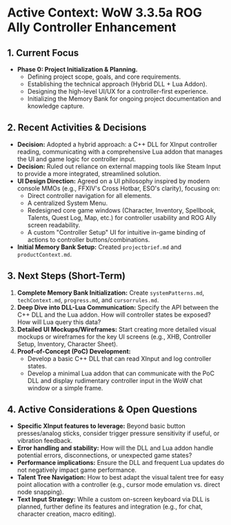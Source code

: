# Active Context: WoW 3.3.5a ROG Ally Controller Enhancement

## 1. Current Focus

*   **Phase 0: Project Initialization & Planning.**
    *   Defining project scope, goals, and core requirements.
    *   Establishing the technical approach (Hybrid DLL + Lua Addon).
    *   Designing the high-level UI/UX for a controller-first experience.
    *   Initializing the Memory Bank for ongoing project documentation and knowledge capture.

## 2. Recent Activities & Decisions

*   **Decision:** Adopted a hybrid approach: a C++ DLL for XInput controller reading, communicating with a comprehensive Lua addon that manages the UI and game logic for controller input.
*   **Decision:** Ruled out reliance on external mapping tools like Steam Input to provide a more integrated, streamlined solution.
*   **UI Design Direction:** Agreed on a UI philosophy inspired by modern console MMOs (e.g., FFXIV's Cross Hotbar, ESO's clarity), focusing on:
    *   Direct controller navigation for all elements.
    *   A centralized System Menu.
    *   Redesigned core game windows (Character, Inventory, Spellbook, Talents, Quest Log, Map, etc.) for controller usability and ROG Ally screen readability.
    *   A custom "Controller Setup" UI for intuitive in-game binding of actions to controller buttons/combinations.
*   **Initial Memory Bank Setup:** Created `projectbrief.md` and `productContext.md`.

## 3. Next Steps (Short-Term)

1.  **Complete Memory Bank Initialization:** Create `systemPatterns.md`, `techContext.md`, `progress.md`, and `cursorrules.md`.
2.  **Deep Dive into DLL-Lua Communication:** Specify the API between the C++ DLL and the Lua addon. How will controller states be exposed? How will Lua query this data?
3.  **Detailed UI Mockups/Wireframes:** Start creating more detailed visual mockups or wireframes for the key UI screens (e.g., XHB, Controller Setup, Inventory, Character Sheet).
4.  **Proof-of-Concept (PoC) Development:**
    *   Develop a basic C++ DLL that can read XInput and log controller states.
    *   Develop a minimal Lua addon that can communicate with the PoC DLL and display rudimentary controller input in the WoW chat window or a simple frame.

## 4. Active Considerations & Open Questions

*   **Specific XInput features to leverage:** Beyond basic button presses/analog sticks, consider trigger pressure sensitivity if useful, or vibration feedback.
*   **Error handling and stability:** How will the DLL and Lua addon handle potential errors, disconnections, or unexpected game states?
*   **Performance implications:** Ensure the DLL and frequent Lua updates do not negatively impact game performance.
*   **Talent Tree Navigation:** How to best adapt the visual talent tree for easy point allocation with a controller (e.g., cursor mode emulation vs. direct node snapping).
*   **Text Input Strategy:** While a custom on-screen keyboard via DLL is planned, further define its features and integration (e.g., for chat, character creation, macro editing). 